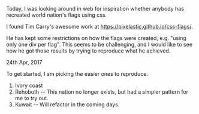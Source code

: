 Today, I was looking around in web for inspiration whether anybody has recreated world nation's flags using css.

I found Tim Carry's awesome work at https://pixelastic.github.io/css-flags/.

He has kept some restrictions on how the flags were created, e.g. "using only one div per flag". This seems to be challenging, and I would like to see how he got those results by trying to reproduce what he achieved.

24th Apr, 2017

To get started, I am picking the easier ones to reproduce.
1) Ivory coast
2) Rehoboth -- This nation no longer exists, but had a simpler pattern for me to try out.
3) Kuwait -- Will refactor in the coming days.




